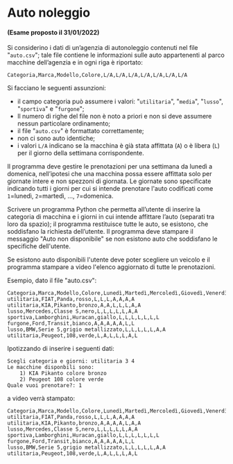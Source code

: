 # Auto noleggio

#### (Esame proposto il 31/01/2022)

Si considerino i dati di un’agenzia di autonoleggio contenuti nel file "`auto.csv`"; tale file contiene le informazioni
sulle auto appartenenti al parco macchine dell’agenzia e in ogni riga è riportato:

    Categoria,Marca,Modello,Colore,L/A,L/A,L/A,L/A,L/A,L/A,L/A

Si facciano le seguenti assunzioni:

- il campo categoria può assumere i valori: "`utilitaria`", "`media`", "`lusso`", "`sportiva`" e "`furgone`";
- ll numero di righe del file non è noto a priori e non si deve assumere nessun particolare
  ordinamento;
- il file "`auto.csv`" è formattato correttamente;
- non ci sono auto identiche;
- i valori `L/A` indicano se
  la macchina è già stata affittata (`A`) o è libera (`L`) per il giorno della settimana corrispondente.

Il programma deve gestire le prenotazioni per una settimana da lunedì a domenica, nell’ipotesi che una macchina possa
essere affittata solo per giornate intere e non spezzoni di giornata. Le giornate sono specificate indicando tutti i
giorni per cui si intende prenotare l'auto codificati come `1`=lunedì, `2`=martedì, ..., `7`=domenica.

Scrivere un programma Python che permetta all’utente di inserire la categoria di macchina e i giorni in cui intende
affittare l’auto (separati tra loro da spazio); il programma restituisce tutte le auto, se esistono, che soddisfano la
richiesta dell’utente. Il programma deve stampare il messaggio "Auto non disponibile" se non esistono auto che
soddisfano le specifiche dell'utente.

Se esistono auto disponibili l'utente deve poter scegliere un veicolo e il programma stampare a video l'elenco
aggiornato di tutte le prenotazioni.

Esempio, dato il file "auto.csv":

    Categoria,Marca,Modello,Colore,Lunedì,Martedì,Mercoledì,Giovedì,Venerdì,Sabato,Domenica
    utilitaria,FIAT,Panda,rosso,L,L,L,A,A,A,A
    utilitaria,KIA,Pikanto,bronzo,A,A,L,L,L,A,A
    lusso,Mercedes,Classe S,nero,L,L,L,L,L,A,A
    sportiva,Lamborghini,Huracan,giallo,L,L,L,L,L,L,L
    furgone,Ford,Transit,bianco,A,A,A,A,A,L,L
    lusso,BMW,Serie 5,grigio metallizzato,L,L,L,L,L,A,A
    utilitaria,Peugeot,108,verde,L,A,L,L,L,A,L

Ipotizzando di inserire i seguenti dati:

    Scegli categoria e giorni: utilitaria 3 4
    Le macchine disponbili sono:
        1) KIA Pikanto colore bronzo
        2) Peugeot 108 colore verde
    Quale vuoi prenotare?: 1

a video verrà stampato:

    Categoria,Marca,Modello,Colore,Lunedì,Martedì,Mercoledì,Giovedì,Venerdì,Sabato,Domenica
    utilitaria,FIAT,Panda,rosso,L,L,L,A,A,A,A
    utilitaria,KIA,Pikanto,bronzo,A,A,A,A,L,A,A
    lusso,Mercedes,Classe S,nero,L,L,L,L,L,A,A
    sportiva,Lamborghini,Huracan,giallo,L,L,L,L,L,L,L
    furgone,Ford,Transit,bianco,A,A,A,A,A,L,L
    lusso,BMW,Serie 5,grigio metallizzato,L,L,L,L,L,A,A
    utilitaria,Peugeot,108,verde,L,A,L,L,L,A,L
